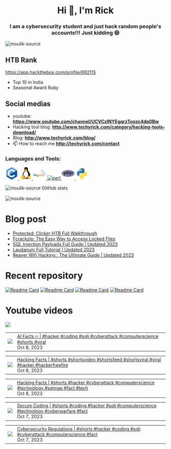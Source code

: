 <h1 align="center">Hi 👋, I'm Rick</h1>
<h3 align="center">I am a cybersecurity student and just hack random people's accounts!!! Just kidding 😄</h3>

<p align="left"> <img src="https://komarev.com/ghpvc/?username=moulik-source&label=Profile%20views&color=0e75b6&style=flat" alt="moulik-source" /> </p> 

## HTB Rank

https://app.hackthebox.com/profile/692115
- Top 10 in India
- Seasonal Award Ruby

## Social medias
- youtube: **https://www.youtube.com/channel/UCVCzINYEgqrzToozc4dp0Bw**
- Hacking tool blog: **http://www.techyrick.com/category/hacking-tools-download/**
- Blog: **http://www.techyrick.com/blog/**
- 📫 How to reach me **http://techyrick.com/contact**


<h3 align="left">Languages and Tools:</h3>
<p align="left"> <a href="https://www.cprogramming.com/" target="_blank"> <img src="https://raw.githubusercontent.com/devicons/devicon/master/icons/c/c-original.svg" alt="c" width="40" height="40"/> </a> <a href="https://www.linux.org/" target="_blank"> <img src="https://raw.githubusercontent.com/devicons/devicon/master/icons/linux/linux-original.svg" alt="linux" width="40" height="40"/> </a> <a href="https://www.mysql.com/" target="_blank"> <img src="https://raw.githubusercontent.com/devicons/devicon/master/icons/mysql/mysql-original-wordmark.svg" alt="mysql" width="40" height="40"/> </a> <a href="https://www.perl.org/" target="_blank"> <img src="https://api.iconify.design/logos-perl.svg" alt="perl" width="40" height="40"/> </a> <a href="https://www.php.net" target="_blank"> <img src="https://raw.githubusercontent.com/devicons/devicon/master/icons/php/php-original.svg" alt="php" width="40" height="40"/> </a> <a href="https://www.python.org" target="_blank"> <img src="https://raw.githubusercontent.com/devicons/devicon/master/icons/python/python-original.svg" alt="python" width="40" height="40"/> </a> </p>



![moulik-source GitHub stats](https://github-readme-stats.vercel.app/api?username=moulik-source&show_icons=true&theme=vision-friendly-dark)

<p><img align="center" src="https://github-readme-streak-stats.herokuapp.com/?user=moulik-source&theme=vision-friendly-dark" alt="moulik-source" /></p>

# Blog post
<!-- BLOG-POST-LIST:START -->
- [Protected: Clicker HTB Full Walkthrough](https://techyrick.com/clicker-htb/)
- [Fcrackzip: The Easy Way to Access Locked Files](https://techyrick.com/fcrackzip-full-tutorial/)
- [SQL Injection Payloads Full Guide | Updated 2023](https://techyrick.com/sql-injection-payload-tutorial/)
- [Laudanum Full Tutorial | Updated 2023](https://techyrick.com/laudanum-full-tutorial/)
- [Reaver Wifi Hacking : The Ultimate Guide | Updated 2023](https://techyrick.com/reaver-full-tutorial/)
<!-- BLOG-POST-LIST:END -->

# Recent repository 

[![Readme Card](https://github-readme-stats.vercel.app/api/pin/?username=moulik-source&repo=ddos&theme=outrun)](https://github.com/moulik-source/ddos) 
[![Readme Card](https://github-readme-stats.vercel.app/api/pin/?username=moulik-source&repo=port-scan&theme=outrun)](https://github.com/moulik-source/port-scan)
[![Readme Card](https://github-readme-stats.vercel.app/api/pin/?username=moulik-source&repo=moulik-source&theme=outrun)](https://github.com/moulik-source/moulik-source)
[![Readme Card](https://github-readme-stats.vercel.app/api/pin/?username=moulik-source&repo=hashmo&theme=outrun)](https://github.com/moulik-source/hashmo)

# Youtube videos

[<img src="https://img.shields.io/badge/-Subscribe-red?style=for-the-badge&logo=youtube&logoColor=white"/>](https://www.youtube.com/channel/UCVHmOOAGNcLK5k0i7G1gTrQ)

<!-- YOUTUBE:START --><table><tr><td><a href="https://www.youtube.com/watch?v=tb8BwhHZHhk"><img width="140px" src="https://i.ytimg.com/vi/tb8BwhHZHhk/mqdefault.jpg"></a></td>
<td><a href="https://www.youtube.com/watch?v=tb8BwhHZHhk">AI Facts 🔥 |  #hacker #coding #sqli #cyberattack #computerscience #shorts #viral</a><br/>Oct 8, 2023</td></tr></table>
<table><tr><td><a href="https://www.youtube.com/watch?v=jOYQ6m0AeLM"><img width="140px" src="https://i.ytimg.com/vi/jOYQ6m0AeLM/mqdefault.jpg"></a></td>
<td><a href="https://www.youtube.com/watch?v=jOYQ6m0AeLM">Hacking Facts | #shorts #shortsvideo #shortsfeed #shortsviral #viral #hacker #hackerfreefire</a><br/>Oct 8, 2023</td></tr></table>
<table><tr><td><a href="https://www.youtube.com/watch?v=G8KZjIUSNiA"><img width="140px" src="https://i.ytimg.com/vi/G8KZjIUSNiA/mqdefault.jpg"></a></td>
<td><a href="https://www.youtube.com/watch?v=G8KZjIUSNiA">Hacking Facts | #shorts #hacker  #cyberattack #computerscience #technology #sqlmap #fact  #tech</a><br/>Oct 8, 2023</td></tr></table>
<table><tr><td><a href="https://www.youtube.com/watch?v=ynaB0qle8HY"><img width="140px" src="https://i.ytimg.com/vi/ynaB0qle8HY/mqdefault.jpg"></a></td>
<td><a href="https://www.youtube.com/watch?v=ynaB0qle8HY">Secure Coding | #shorts  #coding #hacker #sqli #computerscience #technology #cyberwarfare #fact</a><br/>Oct 7, 2023</td></tr></table>
<table><tr><td><a href="https://www.youtube.com/watch?v=PPzFC_-Ek-A"><img width="140px" src="https://i.ytimg.com/vi/PPzFC_-Ek-A/mqdefault.jpg"></a></td>
<td><a href="https://www.youtube.com/watch?v=PPzFC_-Ek-A">Cybersecurity Regulations | #shorts  #hacker #coding #sqli #cyberattack #computerscience #fact</a><br/>Oct 7, 2023</td></tr></table>
<!-- YOUTUBE:END -->

